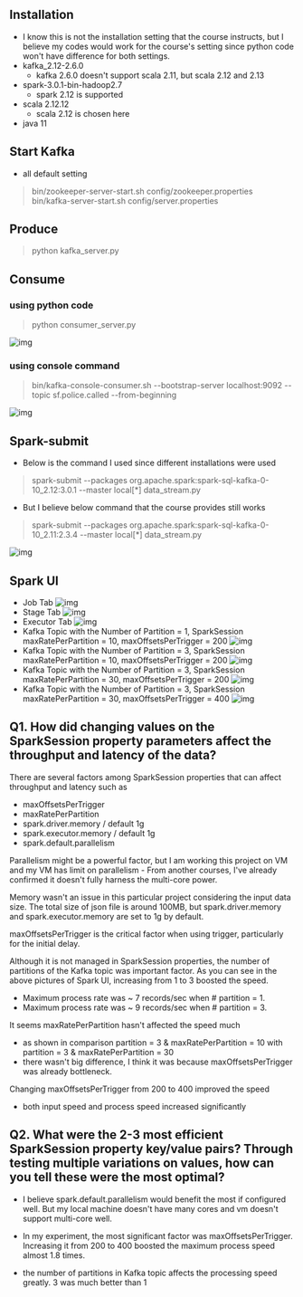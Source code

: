 ## Installation
- I know this is not the installation setting that the course instructs, but I believe my codes would work for the course's setting since python code won't have difference for both settings.
- kafka_2.12-2.6.0
    - kafka 2.6.0 doesn't support scala 2.11, but scala 2.12 and 2.13
- spark-3.0.1-bin-hadoop2.7
    - spark 2.12 is supported
- scala 2.12.12
    - scala 2.12 is chosen here
- java 11

## Start Kafka
- all default setting
>bin/zookeeper-server-start.sh config/zookeeper.properties  
>bin/kafka-server-start.sh config/server.properties

## Produce
>python kafka_server.py

## Consume
### using python code
>python consumer_server.py  

![img](./images/consumer-server.jpg)

### using console command
>bin/kafka-console-consumer.sh --bootstrap-server localhost:9092 --topic sf.police.called --from-beginning  

![img](./images/consumer-console.jpg)

## Spark-submit
- Below is the command I used since different installations were used
>spark-submit --packages org.apache.spark:spark-sql-kafka-0-10_2.12:3.0.1 --master local[*] data_stream.py

- But I believe below command that the course provides still works
>spark-submit --packages org.apache.spark:spark-sql-kafka-0-10_2.11:2.3.4 --master local[*] data_stream.py  

![img](./images/sparksubmit.jpg)

## Spark UI
- Job Tab
![img](./images/sparkui_job.jpg)
- Stage Tab
![img](./images/sparkui_stage.jpg)
- Executor Tab
![img](./images/sparkui_executor.jpg)
- Kafka Topic with the Number of Partition = 1, SparkSession maxRatePerPartition = 10, maxOffsetsPerTrigger = 200
![img](./images/partition1.jpg)
- Kafka Topic with the Number of Partition = 3, SparkSession maxRatePerPartition = 10, maxOffsetsPerTrigger = 200
![img](./images/partition3.jpg)
- Kafka Topic with the Number of Partition = 3, SparkSession maxRatePerPartition = 30, maxOffsetsPerTrigger = 200
![img](./images/partition3_30.jpg)
- Kafka Topic with the Number of Partition = 3, SparkSession maxRatePerPartition = 30, maxOffsetsPerTrigger = 400
![img](./images/partition3_30_400.jpg)


## Q1. How did changing values on the SparkSession property parameters affect the throughput and latency of the data?
There are several factors among SparkSession properties that can affect throughput and latency such as
- maxOffsetsPerTrigger
- maxRatePerPartition
- spark.driver.memory / default 1g
- spark.executor.memory / default 1g
- spark.default.parallelism

Parallelism might be a powerful factor, but I am working this project on VM and my VM has limit on parallelism - From another courses, I've already confirmed it doesn't fully harness the multi-core power.

Memory wasn't an issue in this particular project considering the input data size. The total size of json file is around 100MB, but spark.driver.memory and spark.executor.memory are set to 1g by default.

maxOffsetsPerTrigger is the critical factor when using trigger, particularly for the initial delay. 

Although it is not managed in SparkSession properties, the number of partitions of the Kafka topic was important factor. As you can see in the above pictures of Spark UI, increasing from 1 to 3 boosted the speed. 
- Maximum process rate was ~ 7 records/sec when # partition = 1.
- Maximum process rate was ~ 9 records/sec when # partition = 3.

It seems maxRatePerPartition hasn't affected the speed much 
- as shown in comparison partition = 3 & maxRatePerPartition = 10 with partition = 3 & maxRatePerPartition = 30
- there wasn't big difference, I think it was because maxOffsetsPerTrigger was already bottleneck.

Changing maxOffsetsPerTrigger from 200 to 400 improved the speed
- both input speed and process speed increased significantly


## Q2. What were the 2-3 most efficient SparkSession property key/value pairs? Through testing multiple variations on values, how can you tell these were the most optimal?

- I believe spark.default.parallelism would benefit the most if configured well. But my local machine doesn't have many cores and vm doesn't support multi-core well. 

- In my experiment, the most significant factor was maxOffsetsPerTrigger. Increasing it from 200 to 400 boosted the maximum process speed almost 1.8 times. 

- the number of partitions in Kafka topic affects the processing speed greatly. 3 was much better than 1
